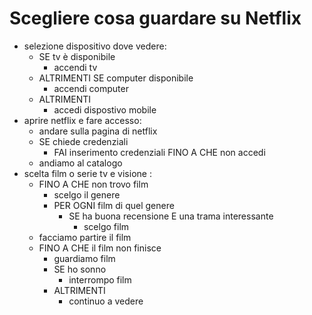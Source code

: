 # Scegliere cosa guardare su Netflix
- selezione dispositivo dove vedere:
    - SE tv è disponibile
        - accendi tv
    - ALTRIMENTI SE computer disponibile
        - accendi computer
    - ALTRIMENTI
        - accedi dispostivo mobile
- aprire netflix e fare accesso:
    - andare sulla pagina di netflix
    - SE chiede credenziali
        - FAI inserimento credenziali FINO A CHE non accedi
    - andiamo al catalogo
- scelta film o serie tv e visione :
    - FINO A CHE non trovo film
        - scelgo il genere
        - PER OGNI film di quel genere
            - SE ha buona recensione E una trama interessante
                - scelgo film
    - facciamo partire il film
    - FINO A CHE il film non finisce
        - guardiamo film
        - SE ho sonno
            - interrompo film
        - ALTRIMENTI
            - continuo a vedere